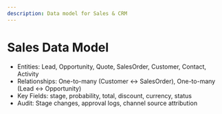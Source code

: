 ```yaml
---
description: Data model for Sales & CRM
---
```


# Sales Data Model
- Entities: Lead, Opportunity, Quote, SalesOrder, Customer, Contact, Activity
- Relationships: One-to-many (Customer <-> SalesOrder), One-to-many (Lead <-> Opportunity)
- Key Fields: stage, probability, total, discount, currency, status
- Audit: Stage changes, approval logs, channel source attribution
